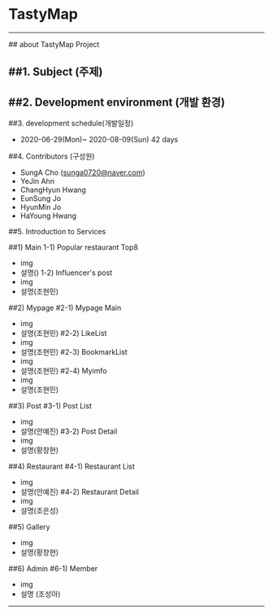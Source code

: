 # TastyMap
<hr/>  
## about TastyMap Project

##1. Subject (주제)
- 

##2. Development environment (개발 환경)
- 

##3. development schedule(개발일정)
- 2020-06-29(Mon)~ 2020-08-09(Sun) 42 days


##4. Contributors (구성원)
- SungA Cho (sunga0720@naver.com)
- YeJin Ahn 
- ChangHyun Hwang
- EunSung Jo
- HyunMin Jo
- HaYoung Hwang

##5. Introduction to Services

##1) Main
1-1) Popular restaurant Top8
- img
- 설명()
1-2) Influencer's post
- img
- 설명(조현민)

##2) Mypage
#2-1) Mypage Main
- img
- 설명(조현민)
#2-2) LikeList
- img
- 설명(조현민)
#2-3) BookmarkList
- img 
- 설명(조현민)
#2-4) Myimfo
- img
- 설명(조현민)

##3) Post
#3-1) Post List
- img
- 설명(안예진)
#3-2) Post Detail
- img
- 설명(황창현)

##4) Restaurant
#4-1) Restaurant List
- img
- 설명(안예진)
#4-2) Restaurant Detail
- img
- 설명(조은성)

##5) Gallery
- img
- 설명(황창현)

##6) Admin
#6-1) Member
- img
- 설명 (조성아)

<hr/>  
